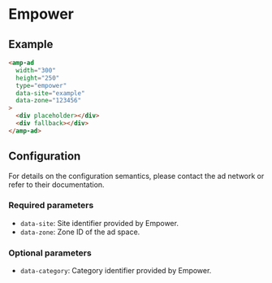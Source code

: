 <!---
Copyright 2019 The AMP HTML Authors. All Rights Reserved.

Licensed under the Apache License, Version 2.0 (the "License");
you may not use this file except in compliance with the License.
You may obtain a copy of the License at

      http://www.apache.org/licenses/LICENSE-2.0

Unless required by applicable law or agreed to in writing, software
distributed under the License is distributed on an "AS-IS" BASIS,
WITHOUT WARRANTIES OR CONDITIONS OF ANY KIND, either express or implied.
See the License for the specific language governing permissions and
limitations under the License.
-->

# Empower

## Example

```html
<amp-ad
  width="300"
  height="250"
  type="empower"
  data-site="example"
  data-zone="123456"
>
  <div placeholder></div>
  <div fallback></div>
</amp-ad>
```

## Configuration

For details on the configuration semantics, please contact the ad network or refer to their documentation.

### Required parameters

- `data-site`: Site identifier provided by Empower.
- `data-zone`: Zone ID of the ad space.

### Optional parameters

- `data-category`: Category identifier provided by Empower.

